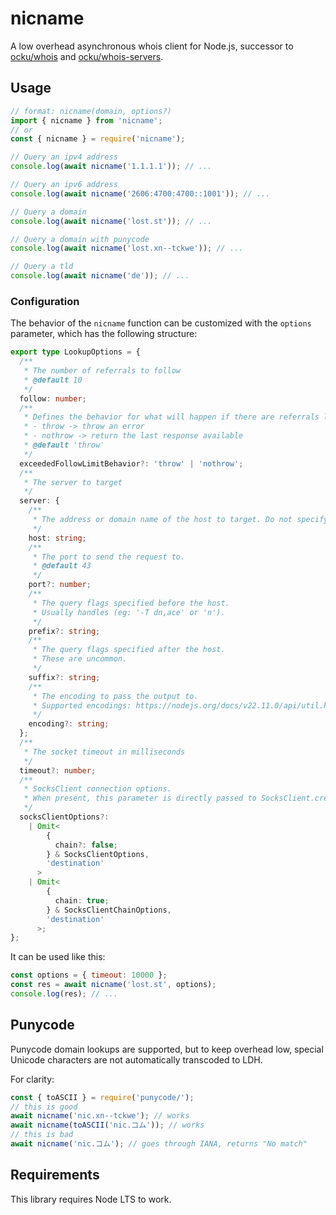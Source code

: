 # nicname

A low overhead asynchronous whois client for Node.js, successor to [ocku/whois](https://github.com/ocku/whois) and [ocku/whois-servers](https://github.com/ocku/whois-servers).

## Usage

```js
// format: nicname(domain, options?)
import { nicname } from 'nicname';
// or
const { nicname } = require('nicname');
```

```js
// Query an ipv4 address
console.log(await nicname('1.1.1.1')); // ...

// Query an ipv6 address
console.log(await nicname('2606:4700:4700::1001')); // ...

// Query a domain
console.log(await nicname('lost.st')); // ...

// Query a domain with punycode
console.log(await nicname('lost.xn--tckwe')); // ...

// Query a tld
console.log(await nicname('de')); // ...
```

### Configuration

The behavior of the `nicname` function can be customized with the `options` parameter, which has the following structure:

```ts
export type LookupOptions = {
  /**
   * The number of referrals to follow
   * @default 10
   */
  follow: number;
  /**
   * Defines the behavior for what will happen if there are referrals left to follow when the follow limit is reached
   * - throw -> throw an error
   * - nothrow -> return the last response available
   * @default 'throw'
   */
  exceededFollowLimitBehavior?: 'throw' | 'nothrow';
  /**
   * The server to target
   */
  server: {
    /**
     * The address or domain name of the host to target. Do not specify the port here.
     */
    host: string;
    /**
     * The port to send the request to.
     * @default 43
     */
    port?: number;
    /**
     * The query flags specified before the host.
     * Usually handles (eg: '-T dn,ace' or 'n').
     */
    prefix?: string;
    /**
     * The query flags specified after the host.
     * These are uncommon.
     */
    suffix?: string;
    /**
     * The encoding to pass the output to.
     * Supported encodings: https://nodejs.org/docs/v22.11.0/api/util.html#encodings-supported-by-default-with-full-icu-data
     */
    encoding?: string;
  };
  /**
   * The socket timeout in milliseconds
   */
  timeout?: number;
  /**
   * SocksClient connection options.
   * When present, this parameter is directly passed to SocksClient.createConnection() or SocksClient.createConnectionChain() depending on the value of socksClientOptions.chain.
   */
  socksClientOptions?:
    | Omit<
        {
          chain?: false;
        } & SocksClientOptions,
        'destination'
      >
    | Omit<
        {
          chain: true;
        } & SocksClientChainOptions,
        'destination'
      >;
};
```

It can be used like this:

```js
const options = { timeout: 10000 };
const res = await nicname('lost.st', options);
console.log(res); // ...
```

## Punycode

Punycode domain lookups are supported, but to keep overhead low, special Unicode characters are not automatically transcoded to LDH.

For clarity:

```js
const { toASCII } = require('punycode/');
// this is good
await nicname('nic.xn--tckwe'); // works
await nicname(toASCII('nic.コム')); // works
// this is bad
await nicname('nic.コム'); // goes through IANA, returns "No match"
```

## Requirements

This library requires Node LTS to work.
